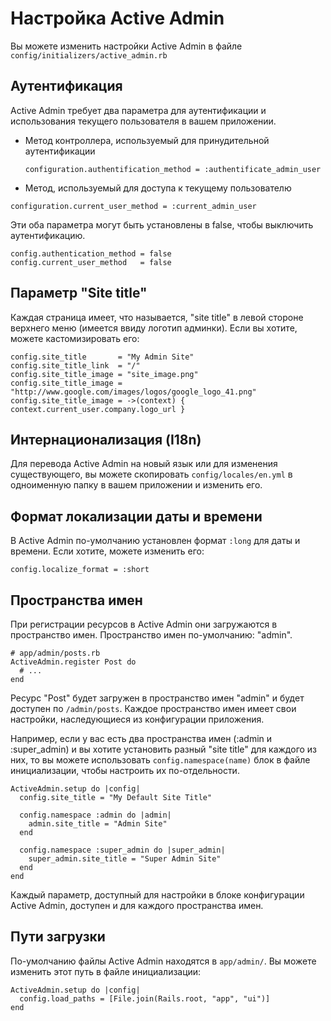 # Настройка  Active Admin

Вы можете изменить настройки Active Admin в файле ```config/initializers/active_admin.rb```

## Аутентификация

Active Admin требует два параметра для аутентификации и использования текущего пользователя в вашем приложении.

* Метод контроллера, используемый для принудительной аутентификации

	```configuration.authentification_method = :authentificate_admin_user```

* Метод, используемый для доступа к текущему пользователю

```configuration.current_user_method = :current_admin_user```

Эти оба параметра могут быть установлены в false, чтобы выключить аутентификацию.

```
config.authentication_method = false
config.current_user_method   = false
```

## Параметр "Site title"

Каждая страница имеет, что называется, "site title" в левой стороне верхнего меню (имеется ввиду логотип админки). Если вы хотите,  можете кастомизировать его:

```
config.site_title       = "My Admin Site"
config.site_title_link  = "/"
config.site_title_image = "site_image.png"
config.site_title_image = "http://www.google.com/images/logos/google_logo_41.png"
config.site_title_image = ->(context) { context.current_user.company.logo_url }
```

## Интернационализация (I18n)

Для перевода Active Admin на новый язык или для изменения существующего, вы можете скопировать ```config/locales/en.yml```  в одноименную папку в вашем приложении и изменить его.

## Формат локализации даты и времени

В Active Admin по-умолчанию установлен формат ```:long``` для даты и времени. Если хотите, можете изменить его:

```
config.localize_format = :short
```

## Пространства имен

При регистрации ресурсов в Active Admin они загружаются в пространство имен. Пространство имен по-умолчанию: "admin".

```
# app/admin/posts.rb
ActiveAdmin.register Post do
  # ...
end
```

 Ресурс "Post" будет загружен в пространство имен "admin" и будет доступен по ```/admin/posts```.  Каждое пространство имен имеет свои настройки, наследующиеся из конфигурации приложения.

Например, если у вас есть два пространства имен (:admin и :super_admin) и вы хотите установить разный "site title" для каждого из них, то вы можете использовать ```config.namespace(name)```  блок в файле инициализации, чтобы настроить их по-отдельности.

```
ActiveAdmin.setup do |config|
  config.site_title = "My Default Site Title"

  config.namespace :admin do |admin|
    admin.site_title = "Admin Site"
  end

  config.namespace :super_admin do |super_admin|
    super_admin.site_title = "Super Admin Site"
  end
end
```

Каждый параметр, доступный для настройки в блоке конфигурации Active Admin, доступен и для каждого пространства имен.

##  Пути загрузки

По-умолчанию файлы Active Admin находятся в ```app/admin/```. Вы можете изменить этот путь в файле инициализации:

    ActiveAdmin.setup do |config|
      config.load_paths = [File.join(Rails.root, "app", "ui")]
    end
   
   